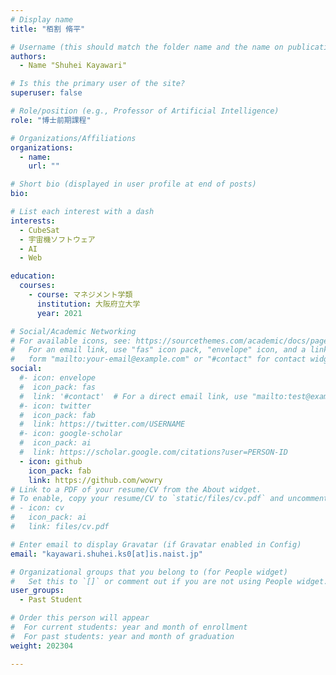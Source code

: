 ```yaml
---
# Display name
title: "栢割 脩平"

# Username (this should match the folder name and the name on publications)
authors:
  - Name "Shuhei Kayawari"

# Is this the primary user of the site?
superuser: false

# Role/position (e.g., Professor of Artificial Intelligence)
role: "博士前期課程"

# Organizations/Affiliations
organizations:
  - name:
    url: ""

# Short bio (displayed in user profile at end of posts)
bio:

# List each interest with a dash
interests:
  - CubeSat
  - 宇宙機ソフトウェア
  - AI
  - Web

education:
  courses:
    - course: マネジメント学類
      institution: 大阪府立大学
      year: 2021

# Social/Academic Networking
# For available icons, see: https://sourcethemes.com/academic/docs/page-builder/#icons
#   For an email link, use "fas" icon pack, "envelope" icon, and a link in the
#   form "mailto:your-email@example.com" or "#contact" for contact widget.
social:
  #- icon: envelope
  #  icon_pack: fas
  #  link: '#contact'  # For a direct email link, use "mailto:test@example.org".
  #- icon: twitter
  #  icon_pack: fab
  #  link: https://twitter.com/USERNAME
  #- icon: google-scholar
  #  icon_pack: ai
  #  link: https://scholar.google.com/citations?user=PERSON-ID
  - icon: github
    icon_pack: fab
    link: https://github.com/wowry
# Link to a PDF of your resume/CV from the About widget.
# To enable, copy your resume/CV to `static/files/cv.pdf` and uncomment the lines below.
# - icon: cv
#   icon_pack: ai
#   link: files/cv.pdf

# Enter email to display Gravatar (if Gravatar enabled in Config)
email: "kayawari.shuhei.ks0[at]is.naist.jp"

# Organizational groups that you belong to (for People widget)
#   Set this to `[]` or comment out if you are not using People widget.
user_groups:
  - Past Student

# Order this person will appear
#  For current students: year and month of enrollment
#  For past students: year and month of graduation
weight: 202304

---
```

